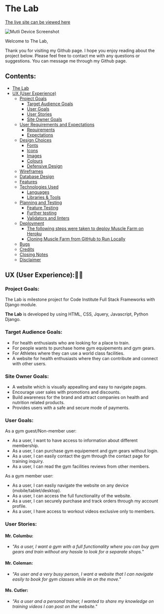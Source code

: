 # The Lab

[The live site can be viewed here]()

![Mutli Device Screenshot]()


Welcome to The Lab,

Thank you for visiting my Github page. I hope you enjoy reading about the project below. Please feel free to contact me with any questions or suggestions. You can message me through my Github page.

## Contents:

* [The Lab](#the-lab)
* [UX (User Experience)](#ux-user-experience)
    * [Project Goals](#project-goals)
        * [Target Audience Goals](#target-audience-goals)
        * [User Goals](#user-goals)
        * [User Stories](#user-stories)
        * [Site Owner Goals](#site-owner-goals)
    * [User Requirements and Expectations](#user-requirements-and-expectations)
        * [Requirements](#requirements)
        * [Expectations](#expectations)
    * [Design Choices](#design-choices)
        * [Fonts](#fonts)
        * [Icons](#icons)
        * [Images](#images)
        * [Colours](#colours)
        * [Defensive Design](#defensive-design)
    * [Wireframes](#wireframes)
    * [Database Design](#database-design)
    * [Features](#features)
    * [Technologies Used](#technologies-used)
        * [Languages](#languages)
        * [Libraries & Tools](#libraries-tools)
    * [Planning and Testing](#planning-and-testing)
        * [Feature Testing](#feature-testing)
        * [Further testing](#further-testing)
        * [Validators and linters](validators-and-linters)
    * [Deployment](#deployment)
        * [The following steps were taken to deploy Muscle Farm on Heroku](#deploying-the-lab-to-heroku)
        * [Cloning Muscle Farm from GitHub to Run Locally](#cloning-the-lab-from-gitHub)
  * [Bugs](#bugs)
  * [Credits](#credits)
  * [Closing Notes](#closing-notes)
  * [Disclaimer](#disclaimer)

## UX (User Experience):👍🏽

### Project Goals:

The Lab is milestone project for Code Institute Full Stack Frameworks with Django module.

<strong>The Lab</strong> is developed by using HTML, CSS, Jquery, Javascript, Python Django.

### Target Audience Goals:

* For health enthusiasts who are looking for a place to train.
* For people wants to purchase home gym equipements and gym gears.
* For Athletes where they can use a world class facilities.
* A website for health enthusiasts where they can contribute and connect with other users.

### Site Owner Goals:

* A website which is visually appealling and easy to navigate pages.
* Encourage user sales with promotions and discounts.
* Build awareness for the brand and attract companies on health and nutrition related products.
* Provides users with a safe and secure mode of payments.


### User Goals:

As a gym guest/Non-member user:

* As a user, I want to have access to information about different membership.
* As a user, I can purchase gym equipement and gym gears without login.
* As a user, I can easily contact the gym through the contact page for training inquiry.
* As a user, I can read the gym facilities reviews from other members.

As a gym member user:

* As a user, I can easliy navigate the website on any device (mobile/tablet/desktop).
* As a user, I can access the full functionality of the website.
* As a user, I can securely purchase and track orders through my account profile.
* As a user, I have access to workout videos exclusive only to members.
 

### User Stories:

#### Mr. Columbu: 
* <em>"As a user, I want a gym with a full functionality where you can buy gym gears and train without any hassle to look for a separate shops."</em>

#### Mr. Coleman: 
* <em>"As user and a very busy person, I want a website that I can navigate easily to book for gym classes while im on the move."</em>

#### Ms. Cutler: 
* <em>"As a user and a personal trainer, I wanted to share my knowledge on training videos I can post on the website."</em>




